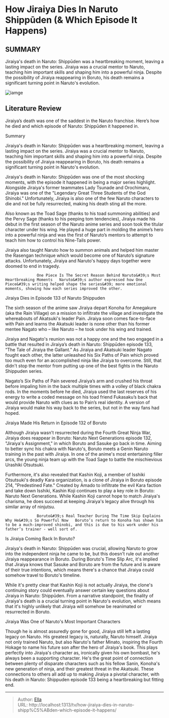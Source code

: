# How Jiraiya Dies In Naruto Shippūden (&amp; Which Episode It Happens)


## SUMMARY 



  Jiraiya&#39;s death in Naruto: Shippūden was a heartbreaking moment, leaving a lasting impact on the series.   Jiraiya was a crucial mentor to Naruto, teaching him important skills and shaping him into a powerful ninja.   Despite the possibility of Jiraiya reappearing in Boruto, his death remains a significant turning point in Naruto&#39;s evolution.  

![iamge](https://static1.srcdn.com/wordpress/wp-content/uploads/2023/10/naruto-s-jiraiya-atop-a-toad.jpg)

## Literature Review
Jiraiya’s death was one of the saddest in the Naruto franchise. Here’s how he died and which episode of Naruto: Shippūden it happened in.





Summary

  Jiraiya&#39;s death in Naruto: Shippūden was a heartbreaking moment, leaving a lasting impact on the series.   Jiraiya was a crucial mentor to Naruto, teaching him important skills and shaping him into a powerful ninja.   Despite the possibility of Jiraiya reappearing in Boruto, his death remains a significant turning point in Naruto&#39;s evolution.  







Jiraiya&#39;s death in Naruto: Shippūden was one of the most shocking moments, with the episode it happened in being a major series highlight. Alongside Jiraiya&#39;s former teammates Lady Tsunade and Orochimaru, Jiraiya was one of the &#34;Legendary Great Three Students of the God Shinobi.&#34; Unfortunately, Jiraiya is also one of the few Naruto characters to die and not be fully resurrected, making his death sting all the more.

Also known as the Toad Sage (thanks to his toad summoning abilities) and the Pervy Sage (thanks to his peeping tom tendencies), Jiraiya made his debut in the first season of the Naruto anime series and soon took the titular character under his wing. He played a huge part in molding the anime’s hero into a powerful ninja and was the first of Naruto’s mentors to attempt to teach him how to control his Nine-Tails power.

          




Jiraiya also taught Naruto how to summon animals and helped him master the Rasengan technique which would become one of Naruto’s signature attacks. Unfortunately, Jiraiya and Naruto&#39;s happy days together were doomed to end in tragedy. 

                  One Piece Is The Secret Reason Behind Naruto&#39;s Most Heartbreaking Moments   Naruto&#39;s author expressed how One Piece&#39;s writing helped shape the series&#39; more emotional moments, showing how each series improved the other.    


 Jiraiya Dies in Episode 133 of Naruto Shippuden 

 

The sixth season of the anime saw Jiraiya depart Konoha for Amegakure (aka the Rain Village) on a mission to infiltrate the village and investigate the whereabouts of Akatsuki&#39;s leader Pain. Jiraiya soon comes face-to-face with Pain and learns the Akatsuki leader is none other than his former mentee Nagato who – like Naruto – he took under his wing and trained.




          

Jiraiya and Nagato&#39;s reunion was not a happy one and the two engaged in a battle that resulted in Jiraiya’s death in Naruto: Shippūden episode 133, “The Tale of Jiraiya the Gallant.” As Jiraiya and Akatsuki leader Nagato fought each other, the latter unleashed his Six Paths of Pain which proved too much even for an accomplished ninja like Jiraiya to overcome. Still, that didn&#39;t stop the mentor from putting up one of the best fights in the Naruto Shippuden series. 

          

Nagato’s Six Paths of Pain severed Jiraiya’s arm and crushed his throat before impaling him in the back multiple times with a volley of black chakra rods. In the moments before he died, Jiraiya used the last reserves of his energy to write a coded message on his toad friend Fukasaku’s back that would provide Naruto with clues as to Pain’s real identity. A version of Jiraiya would make his way back to the series, but not in the way fans had hoped.






 Jiraiya Made His Return in Episode 132 of Boruto 
          

Although Jiraiya wasn’t resurrected during the Fourth Great Ninja War, Jiraiya does reappear in Boruto: Naruto Next Generations episode 132, &#34;Jiraiya&#39;s Assignment,&#34; in which Boruto and Sasuke go back in time. Aiming to better sync his chakra with Naruto&#39;s, Boruto meets a Genin Naruto training in the past with Jiraiya. In one of the anime&#39;s most entertaining filler arcs, the young ninja team up with the Toad Sage to battle the mischievious Urashiki Otsutsuki.

Furthermore, it&#39;s also revealed that Kashin Koji, a member of Isshiki Otsutsuki&#39;s deadly Kara organization, is a clone of Jiraiya in Boruto episode 214, &#34;Predestined Fate.&#34; Created by Amado to infiltrate the evil Kara faction and take down Isshiki, Kashin Koji continues to play a key role in Boruto: Naruto Next Generations. While Kashin Koji cannot hope to match Jiraiya&#39;s charisma, he does succeed at keeping Jiraiya&#39;s legacy alive through his similar array of ninjutsu.




                  Boruto&#39;s Real Teacher During The Time Skip Explains Why He&#39;s So Powerful Now   Boruto’s return to Konoha has shown him to be a much-improved shinobi, and this is due to his work under his father’s trainer - well sort of.    



 Is Jiraiya Coming Back In Boruto? 
          

Jiraiya&#39;s death in Naruto: Shippūden was crucial, allowing Naruto to grow into the independent ninja he came to be, but this doesn&#39;t rule out another Jiraiya reappearance in Boruto. During Boruto&#39;s Time Slip Arc, it&#39;s implied that Jiraiya knows that Sasuke and Boruto are from the future and is aware of their true intentions, which means there&#39;s a chance that Jiraiya could somehow travel to Boruto&#39;s timeline.

While it&#39;s pretty clear that Kashin Koji is not actually Jiraiya, the clone&#39;s continuing story could eventually answer certain key questions about Jiraiya in Naruto: Shippūden. From a narrative standpoint, the finality of Jiraiya&#39;s death is a crucial turning point in Naruto&#39;s evolution, which means that it&#39;s highly unlikely that Jiraiya will somehow be reanimated or resurrected in Boruto.






 Jiraiya Was One of Naruto&#39;s Most Important Characters 
          

Though he is almost assuredly gone for good, Jiraiya still left a lasting legacy on Naruto. His greatest legacy is, naturally, Naruto himself. Jiraiya not only trained Naruto, but also Naruto&#39;s father Minato, inspiring the Fourth Hokage to name his future son after the hero of Jiraiya&#39;s book. This plays perfectly into Jiraiya&#39;s character as, ironically given his own bombast, he&#39;s always been a supporting character. He&#39;s the great point of connection between plenty of disparate characters such as his fellow Sanin, Konoha&#39;s new generation of ninja, and their greatest threat in the Akatsuki. These connections to others all add up to making Jiraiya a pivotal character, with his death in Naruto: Shippuden episode 133 being a heartbreaking but fitting end.






---

> Author: [Ella](https://instagram.hk.cn/)  
> URL: http://localhost:1313/tv/how-jiraiya-dies-in-naruto-shipp%C5%ABden-which-episode-it-happens/  

